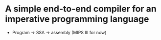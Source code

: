 # A simple end-to-end compiler for an imperative programming language

- Program -> SSA -> assembly (MIPS III for now)
